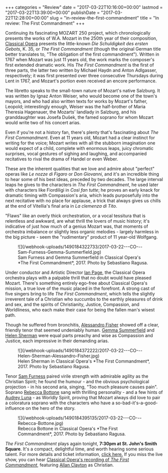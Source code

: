 +++
categories = "Review"
date = "2017-03-22T10:16:00+00:00"
lastmod = "2017-03-22T13:39:00+00:00"
publishDate = "2017-03-22T12:28:00+00:00"
slug = "in-review-the-first-commandment"
title = "In review: The First Commandment"
+++

Continuing its fascinating MOZART 250 project, which chronologically presents the works of W.A. Mozart in the 250th year of their composition, [Classical Opera](/ian-page-mozart-imagination/) presents the little-known *Die Schuldigkeit des ersten Gebots*, K. 35, or *The First Commandment* (though the original German title better translates to, "The obligation of the first commandment"). Written in 1767 when Mozart was just 11 years old, the work marks the composer's first extended dramatic work. His *The First Commandment* is the first of three parts, the latter two written by Michael Haydn and Anton Adlgasser, respectively; it was first presented over three consecutive Thursdays during Lent in 1767, and Mozart's portion even received an encore performance.

The libretto speaks to the small-town nature of Mozart's native Salzburg. It was written by Ignaz Anton Weiser, who would become one of the town's mayors, and who had also written texts for works by Mozart's father, Leopold; interestingly enough, Weiser was the half-brother of Maria Theresia Hagenauer, the Mozarts' landlady in Salzburg, and his granddaughter was Josefa Dušek, the famed soprano for whom Mozart would write two of his concert arias.

Even if you're not a history fan, there's plenty that's fascinating about *The First Commandment*. Even at 11 years old, Mozart had a clear instinct for writing for the voice; Mozart writes with all the stubborn imagination one would expect of a child, complete with enormous leaps, juicy chromatic surprises, vocal gestures of sighing and laughing, and accompanied recitatives to rival the drama of Handel or even Weber. 

These are the inherent qualities that we love and admire about "perfect" operas like *Le nozze di Figaro* or *Don Giovanni*, and it's an incredible thing to hear some of his best ideas, preceded by two decades. The large interval leaps he gives to the characters in *The First Commandment*, he used later with characters like Fiordiligi in *Così fan tutte*; he proves an early knack for dramatic timing with Compassion's aria, which leads purposefully into the next recitative with no place for applause, a trick that always gives us chills at the end of Vitellia's final aria in *La clemenza di Tito*.

"Flaws" like an overly thick orchestration, or a vocal tessitura that is relentless and awkward, are what thrill the lovers of music history; it's indicative of just how much of a genius Mozart was, that moments of orchestra imbalance or slightly less organic melodies - largely harmless in the big picture - seem the "rudimentary" product of 11 year-old Wolfgang.

<figure data-type="image">
![](/webhook-uploads/1490184322733/2017-03-22---CO---Sam-Furness-Gemma-Summerfield.jpg)
<figcaption>Sam Furness and Gemma Summerfield in Classical Opera's *The First Commandment*, 2017. Photo by Sebastiano Ragusa.</figcaption>
</figure>

Under conductor and Artistic Director [Ian Page](/ian-page-mozart-imagination/), the Classical Opera orchestra plays with a palpable thrill that no doubt would have pleased Mozart. There's something entirely ego-free about Classical Opera's mission, a true love of the music placed in the forefront. A strong cast of five singers bring to life *The First Commandment*, which tells the slightly irreverent tale of a Christian who succumbs to the earthly pleasures of drink and sex, and the spirits of Christianity, Justice, Compassion, and Worldliness, who each make their case for being the fallen man's wisest path.

Though he suffered from bronchitis, [Alessandro Fisher](/talking-with-singers-alessandro-fisher/) showed off a clear, friendly tenor that seemed undeniably human. [Gemma Summerfield](/scene/people/gemma-summerfield/) and [Helen Sherman](/scene/people/helen-sherman/) were equal parts preachy and wise as Compassion and Justice, each impressive in their demanding arias. 

<figure data-type="image">
![](/webhook-uploads/1490184372222/2017-03-22---CO---Helen-Sherman-Alessandro-Fisher.jpg)
<figcaption>Helen Sherman in Classical Opera's *The First Commandment*, 2017. Photo by Sebastiano Ragusa.</figcaption>
</figure>

Tenor [Sam Furness](/scene/people/sam-furness/) paired virile strength with admirable agility as the Christian Spirit; he found the humour - and the obvious psychological projection - in his second aria, singing, "Too much pleasure causes pain". Soprano [Rebecca Bottone](/scene/people/rebecca-bottone/) sang with thrilling personality - and a few hints of [Audrey Luna](/talking-with-singers-audrey-luna/) - as Worldly Spirit, proving that Mozart always did love to pair a coloratura soprano with the characters who have a so-bad-it's-a-good-influence on the hero of the story.

<figure data-type="image">
![](/webhook-uploads/1490184395135/2017-03-22---CO---Rebecca-Bottone.jpg)
<figcaption>Rebecca Bottone in Classical Opera's *The First Commandment*, 2017. Photo by Sebastiano Ragusa.</figcaption>
</figure>

*The First Commandment* plays again tonight, **7:30pm at St. John's Smith Square**. It's a compact, delightful time, and worth hearing some serious talent. For more details and ticket information, [click here.](http://www.classicalopera.co.uk/performances/mozart-first-commandment/) If you miss the live show, you can hear [Classical Opera's recording of *The First Commandment*](http://www.classicalopera.co.uk/recordings/die-schuldigkeit/?content=intro), featuring [Allan Clayton](/scene/people/allan-clayton/) as Christian.
